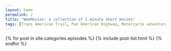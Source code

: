 ```yaml
---
layout: home
permalink: /
title: "WeeMovies: a collection of 1 minute short movies"
tags: [Trans American Trail, Pan American Highway, Motorcycle adventure]
---
```


<div class="post-rows">
{% for post in site.categories.episodes %}
  {% include post-list.html %}
{% endfor %}
</div>
